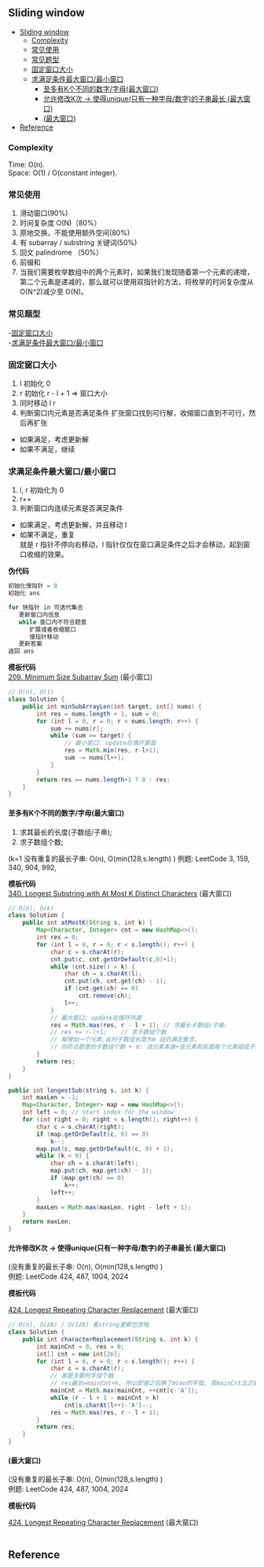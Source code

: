 ## Sliding window

- [Sliding window](#sliding-window)
  - [Complexity](#complexity)
  - [常见使用](#常见使用)
  - [常见题型](#常见题型)
  - [固定窗口大小](#固定窗口大小)
  - [求满足条件最大窗口/最小窗口](#求满足条件最大窗口最小窗口)
    - [至多有K个不同的数字/字母(最大窗口)](#至多有k个不同的数字字母最大窗口)
    - [允许修改K次 -> 使得unique(只有一种字母/数字)的子串最长 (最大窗口)](#允许修改k次---使得unique只有一种字母数字的子串最长-最大窗口)
    - [(最大窗口)](#最大窗口)
- [Reference](#reference)


### Complexity
Time: O(n).   
Space: O(1) / O(constant integer).

### 常见使用

1. 滑动窗口(90%)
2. 时间复杂度 O(N)（80%）
3. 原地交换，不能使用额外空间(80%)
4. 有 subarray / substring 关键词(50%)
5. 回文 palindrome （50%）
6. 前缀和
7. 当我们需要枚举数组中的两个元素时，如果我们发现随着第一个元素的递增，第二个元素是递减的，那么就可以使用双指针的方法，将枚举的时间复杂度从 O(N^2)减少至 O(N)。


### 常见题型

-[固定窗口大小](#题型-固定窗口大小)  
-[求满足条件最大窗口/最小窗口](#题型-求满足条件最大窗口/最小窗口)


### 固定窗口大小

1. l 初始化 0
2. r 初始化 r - l + 1 => 窗口大小
3. 同时移动 l r
4. 判断窗口内元素是否满足条件
   扩张窗口找到可行解，收缩窗口直到不可行，然后再扩张

- 如果满足，考虑更新解
- 如果不满足，继续



### 求满足条件最大窗口/最小窗口

1. l, r 初始化为 0
2. r++
3. 判断窗口内连续元素是否满足条件
   
- 如果满足，考虑更新解，并且移动 l
- 如果不满足，重复  
  就是 r 指针不停向右移动，l 指针仅仅在窗口满足条件之后才会移动，起到窗口收缩的效果。

**伪代码**
```java
初始化慢指针 = 0
初始化 ans

for 快指针 in 可迭代集合
   更新窗口内信息
   while 窗口内不符合题意
      扩展或者收缩窗口
      慢指针移动
   更新答案
返回 ans
```

**模板代码**  
[209. Minimum Size Subarray Sum](https://leetcode.com/problems/minimum-size-subarray-sum/) (最小窗口)

```java
// O(n), O(1)
class Solution {
    public int minSubArrayLen(int target, int[] nums) {
        int res = nums.length + 1, sum = 0;
        for (int l = 0, r = 0; r < nums.length; r++) {
            sum += nums[r];
            while (sum >= target) {
                // 最小窗口: update在循环里面
                res = Math.min(res, r-l+1);
                sum -= nums[l++];
            }                
        }
        return res == nums.length+1 ? 0 : res;
    }
}
```


#### 至多有K个不同的数字/字母(最大窗口)

1. 求其最长的长度(子数组/子串); 
2. 求子数组个数;
   
(k=1 没有重复的最长子串: O(n), O(min(128,s.length) )
例题: LeetCode 3, 159, 340, 904, 992,

**模板代码**    
[340. Longest Substring with At Most K Distinct Characters](https://leetcode.com/problems/longest-substring-with-at-most-k-distinct-characters/) (最大窗口)

```java
// O(n), O(k)
class Solution {
    public int atMostK(String s, int k) {
        Map<Character, Integer> cnt = new HashMap<>();
        int res = 0;
        for (int l = 0, r = 0; r < s.length(); r++) {
            char c = s.charAt(r);
            cnt.put(c, cnt.getOrDefault(c,0)+1);
            while (cnt.size() > k) {
                char ch = s.charAt(l);
                cnt.put(ch, cnt.get(ch) - 1);
                if (cnt.get(ch) == 0)
                    cnt.remove(ch);
                l++;
            }
            // 最大窗口: update在循环外面
            res = Math.max(res, r - l + 1); // 求最长子数组/子串; 
            // res += r-l+1;    // 求子数组个数
            // 每增加一个元素,此时子数组长度为m 且仍满足要求, 
            // 则符合题意的子数组个数 + m: 该元素本身+该元素和前面每个元素组成子数组
        }
        return res;
    }
}
```

```java
public int longestSub(string s, int k) {
    int maxLen = -1;
    Map<Character, Integer> map = new HashMap<>();
    int left = 0; // start index for the window
    for (int right = 0; right < s.length(); right++) {
        char c = s.charAt(right);
        if (map.getOrDefault(c, 0) == 0)
            k--;
        map.put(c, map.getOrDefault(c, 0) + 1); 
        while (k < 0) {
            char ch = s.charAt(left);
            map.put(ch, map.get(ch) - 1);
            if (map.get(ch) == 0)
                k++;
            left++;
        }
        maxLen = Math.max(maxLen, right - left + 1);
    }
    return maxLen;
}
```


#### 允许修改K次 -> 使得unique(只有一种字母/数字)的子串最长 (最大窗口)

(没有重复的最长子串: O(n), O(min(128,s.length) )  
例题: LeetCode 424, 487, 1004, 2024 

**模板代码**

[424. Longest Repeating Character Replacement](https://leetcode.com/problems/longest-repeating-character-replacement/) (最大窗口)

```java
// O(n), O(26) / O(128) 看string里都包含啥
class Solution {
    public int characterReplacement(String s, int k) {
        int mainCnt = 0, res = 0;
        int[] cnt = new int[26];
        for (int l = 0, r = 0; r < s.length(); r++) {
            char c = s.charAt(r);
            // 串里主要的字母个数
            // res最长=mainCnt+k; 所以即使之后换了mian的字母, 若mainCnt比之前小,res肯定也比之前小,就没必要计算
            mainCnt = Math.max(mainCnt, ++cnt[c-'A']);
            while (r - l + 1 - mainCnt > k) 
                cnt[s.charAt(l++)-'A']--;
            res = Math.max(res, r - l + 1);
        }
        return res;
    }
}
```


####  (最大窗口)

(没有重复的最长子串: O(n), O(min(128,s.length) )  
例题: LeetCode 424, 487, 1004, 2024 

**模板代码**

[424. Longest Repeating Character Replacement](https://leetcode.com/problems/longest-repeating-character-replacement/) (最大窗口)

```java

```




## Reference
